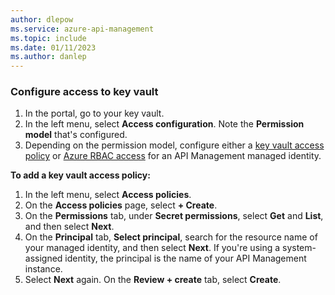 ```yaml
---
author: dlepow
ms.service: azure-api-management
ms.topic: include
ms.date: 01/11/2023
ms.author: danlep
---
```


### Configure access to key vault
1. In the portal, go to your key vault.
1. In the left menu, select **Access configuration**. Note the **Permission model** that's configured.
1. Depending on the permission model, configure either a [key vault access policy](/azure/key-vault/general/assign-access-policy) or [Azure RBAC access](/azure/key-vault/general/rbac-guide) for an API Management managed identity.
    
**To add a key vault access policy:<br/>**

1. In the left menu, select **Access policies**.
1. On the **Access policies** page, select **+ Create**.
1. On the **Permissions** tab, under **Secret permissions**, select **Get** and **List**, and then select **Next**.
1. On the **Principal** tab,  **Select principal**, search for  the resource name of your managed identity, and then select **Next**.
     If you're using a system-assigned identity, the principal is the name of your API Management instance.
1. Select **Next** again. On the **Review + create** tab, select **Create**.

    

